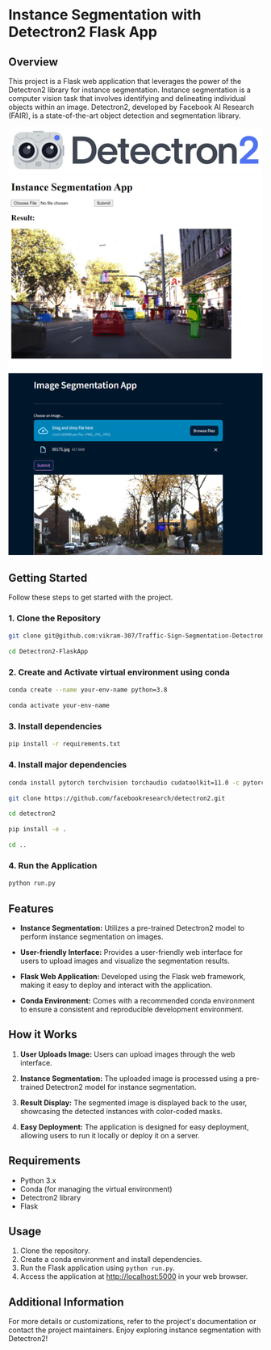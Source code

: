 # Instance Segmentation with Detectron2 Flask App

## Overview

This project is a Flask web application that leverages the power of the Detectron2 library for instance segmentation. Instance segmentation is a computer vision task that involves identifying and delineating individual objects within an image. Detectron2, developed by Facebook AI Research (FAIR), is a state-of-the-art object detection and segmentation library.

![Detectron2 Logo](images/detectron2-logo.png)
![User Interface](images/ui.png)
![User Interface](images/streamlit_ui.png)

## Getting Started

Follow these steps to get started with the project.

### 1. Clone the Repository

```bash
git clone git@github.com:vikram-307/Traffic-Sign-Segmentation-Detectron2.git
```
```bash
cd Detectron2-FlaskApp
```

### 2. Create and Activate virtual environment using conda

```bash
conda create --name your-env-name python=3.8
```
```bash
conda activate your-env-name
```

### 3. Install dependencies

```bash
pip install -r requirements.txt
```

### 4. Install major dependencies

```bash
conda install pytorch torchvision torchaudio cudatoolkit=11.0 -c pytorch
```
```bash
git clone https://github.com/facebookresearch/detectron2.git
```
```bash
cd detectron2
```
```bash
pip install -e .
```
```bash
cd ..
```

### 4. Run the Application

```bash 
python run.py
```

## Features

- **Instance Segmentation:** Utilizes a pre-trained Detectron2 model to perform instance segmentation on images.
  
- **User-friendly Interface:** Provides a user-friendly web interface for users to upload images and visualize the segmentation results.

- **Flask Web Application:** Developed using the Flask web framework, making it easy to deploy and interact with the application.

- **Conda Environment:** Comes with a recommended conda environment to ensure a consistent and reproducible development environment.

## How it Works

1. **User Uploads Image:** Users can upload images through the web interface.

2. **Instance Segmentation:** The uploaded image is processed using a pre-trained Detectron2 model for instance segmentation.

3. **Result Display:** The segmented image is displayed back to the user, showcasing the detected instances with color-coded masks.

4. **Easy Deployment:** The application is designed for easy deployment, allowing users to run it locally or deploy it on a server.

## Requirements

- Python 3.x
- Conda (for managing the virtual environment)
- Detectron2 library
- Flask

## Usage

1. Clone the repository.
2. Create a conda environment and install dependencies.
3. Run the Flask application using `python run.py`.
4. Access the application at [http://localhost:5000](http://localhost:5000) in your web browser.

## Additional Information

For more details or customizations, refer to the project's documentation or contact the project maintainers. Enjoy exploring instance segmentation with Detectron2!
